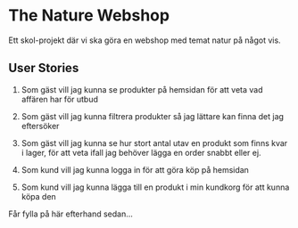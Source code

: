 # The Nature Webshop

Ett skol-projekt där vi ska göra en webshop med temat natur på något vis.

## User Stories

1. Som gäst vill jag kunna se produkter på hemsidan för att veta vad affären har för utbud

2. Som gäst vill jag kunna filtrera produkter så jag lättare kan finna det jag eftersöker

3. Som gäst vill jag kunna se hur stort antal utav en produkt som finns kvar i lager, för att veta ifall jag behöver lägga en order snabbt eller ej.

4. Som kund vill jag kunna logga in för att göra köp på hemsidan

5. Som kund vill jag kunna lägga till en produkt i min kundkorg för att kunna köpa den

Får fylla på här efterhand sedan...
